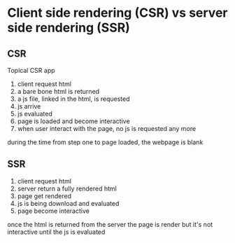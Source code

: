 # Client side rendering (CSR) vs server side rendering (SSR)

## CSR

Topical CSR app

1. client request html
1. a bare bone html is returned
1. a js file, linked in the html, is requested
1. js arrive
1. js evaluated
1. page is loaded and become interactive
1. when user interact with the page, no js is requested any more

during the time from step one to page loaded, the webpage is blank

## SSR

1. client request html
1. server return a fully rendered html
1. page get rendered
1. js is being download and evaluated
1. page become interactive

once the html is returned from the server the page is render but it's not interactive until the js is evaluated
